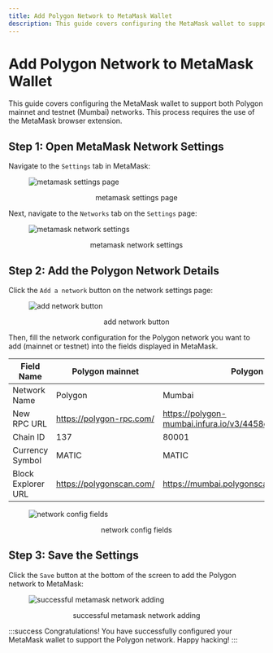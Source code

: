```yaml
---
title: Add Polygon Network to MetaMask Wallet
description: This guide covers configuring the MetaMask wallet to support both Polygon mainnet and testnet (Mumbai) networks. This process requires the use of the MetaMask browser extension.
---
```


# Add Polygon Network to MetaMask Wallet

This guide covers configuring the MetaMask wallet to support both Polygon mainnet and testnet (Mumbai) networks. This process requires the use of the MetaMask browser extension.

## Step 1: Open MetaMask Network Settings

Navigate to the `Settings` tab in MetaMask:

<figure>

![metamask settings page](/images/metamask-settings-page.png '#width=50%')

<figcaption style="text-align: center">metamask settings page</figcaption>
</figure>

Next, navigate to the `Networks` tab on the `Settings` page:

<figure>

![metamask network settings](/images/metamask-network-settings.png)

<figcaption style="text-align: center">metamask network settings</figcaption>
</figure>

## Step 2: Add the Polygon Network Details

Click the `Add a network` button on the network settings page:

<figure>

![add network button](/images/add-network-button.png)

<figcaption style="text-align: center">add network button</figcaption>
</figure>

Then, fill the network configuration for the Polygon network you want to add (mainnet or testnet) into the fields displayed in MetaMask.

| Field Name | Polygon mainnet | Polygon testnet (Mumbai) |
| - | - | - |
| Network Name | Polygon | Mumbai |
| New RPC URL | https://polygon-rpc.com/ | https://polygon-mumbai.infura.io/v3/4458cf4d1689497b9a38b1d6bbf05e78 |
| Chain ID | 137 | 80001 |
| Currency Symbol | MATIC | MATIC |
| Block Explorer URL | https://polygonscan.com/ | https://mumbai.polygonscan.com |

<figure>

![network config fields](/images/network-config-fields.png)

<figcaption style="text-align: center">network config fields</figcaption>
</figure>

## Step 3: Save the Settings

Click the `Save` button at the bottom of the screen to add the Polygon network to MetaMask:

<figure>

![successful metamask network adding](/images/successful-metamask-network-adding.png '#width=50%')

<figcaption style="text-align: center">successful metamask network adding</figcaption>
</figure>

:::success
Congratulations! You have successfully configured your MetaMask wallet to support the Polygon network. Happy hacking!
:::
